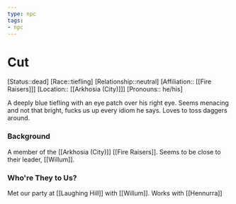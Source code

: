 ```yaml
---
type: npc
tags: 
- npc
---
```


# Cut
[Status::dead]
[Race::tiefling]
[Relationship::neutral]
[Affiliation:: [[Fire Raisers]]]
[Location:: [[Arkhosia (City)]]]
[Pronouns:: he/his]

A deeply blue tiefling with an eye patch over his right eye. Seems menacing and not that bright, fucks us up every idiom he says. Loves to toss daggers around. 

### Background
A member of the  [[Arkhosia (City)]] [[Fire Raisers]]. Seems to be close to their leader, [[Willum]]. 

### Who're They to Us?
Met our party at [[Laughing Hill]] with [[Willum]]. Works with [[Hennurra]]